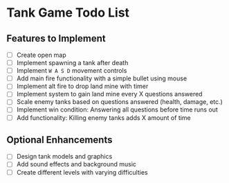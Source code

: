 # Tank Game Todo List

## Features to Implement
- [ ] Create open map
- [ ] Implement spawning a tank after death
- [ ] Implement `W A S D` movement controls
- [ ] Add main fire functionality with a simple bullet using mouse
- [ ] Implement alt fire to drop land mine with timer
- [ ] Implement system to gain land mine every X questions answered
- [ ] Scale enemy tanks based on questions answered (health, damage, etc.)
- [ ] Implement win condition: Answering all questions before time runs out
- [ ] Add functionality: Killing enemy tanks adds X amount of time

## Optional Enhancements
- [ ] Design tank models and graphics
- [ ] Add sound effects and background music
- [ ] Create different levels with varying difficulties
